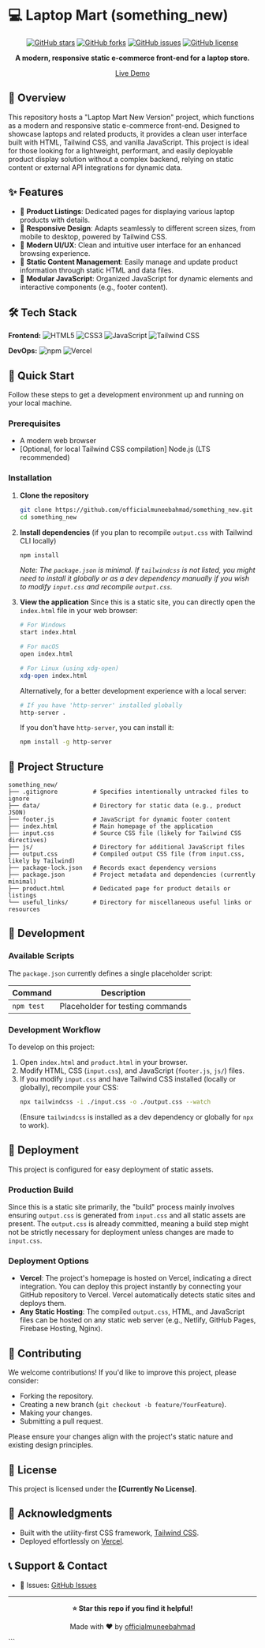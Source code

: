 # 💻 Laptop Mart (something_new)

<div align="center">

[![GitHub stars](https://img.shields.io/github/stars/officialmuneebahmad/something_new?style=for-the-badge)](https://github.com/officialmuneebahmad/something_new/stargazers)
[![GitHub forks](https://img.shields.io/github/forks/officialmuneebahmad/something_new?style=for-the-badge)](https://github.com/officialmuneebahmad/something_new/network)
[![GitHub issues](https://img.shields.io/github/issues/officialmuneebahmad/something_new?style=for-the-badge)](https://github.com/officialmuneebahmad/something_new/issues)
[![GitHub license](https://img.shields.io/github/license/officialmuneebahmad/something_new?style=for-the-badge)](LICENSE) <!-- TODO: Add actual license file -->

**A modern, responsive static e-commerce front-end for a laptop store.**

[Live Demo](https://something-new-eight.vercel.app)

</div>

## 📖 Overview

This repository hosts a "Laptop Mart New Version" project, which functions as a modern and responsive static e-commerce front-end. Designed to showcase laptops and related products, it provides a clean user interface built with HTML, Tailwind CSS, and vanilla JavaScript. This project is ideal for those looking for a lightweight, performant, and easily deployable product display solution without a complex backend, relying on static content or external API integrations for dynamic data.

## ✨ Features

-   🎯 **Product Listings**: Dedicated pages for displaying various laptop products with details.
-   📱 **Responsive Design**: Adapts seamlessly to different screen sizes, from mobile to desktop, powered by Tailwind CSS.
-   🎨 **Modern UI/UX**: Clean and intuitive user interface for an enhanced browsing experience.
-   📄 **Static Content Management**: Easily manage and update product information through static HTML and data files.
-   🧩 **Modular JavaScript**: Organized JavaScript for dynamic elements and interactive components (e.g., footer content).


## 🛠️ Tech Stack

**Frontend:**
![HTML5](https://img.shields.io/badge/HTML5-E34F26?style=for-the-badge&logo=html5&logoColor=white)
![CSS3](https://img.shields.io/badge/CSS3-1572B6?style=for-the-badge&logo=css3&logoColor=white)
![JavaScript](https://img.shields.io/badge/JavaScript-F7DF1E?style=for-the-badge&logo=javascript&logoColor=black)
![Tailwind CSS](https://img.shields.io/badge/Tailwind_CSS-38B2AC?style=for-the-badge&logo=tailwind-css&logoColor=white)

**DevOps:**
![npm](https://img.shields.io/badge/npm-CB3837?style=for-the-badge&logo=npm&logoColor=white)
![Vercel](https://img.shields.io/badge/Vercel-000000?style=for-the-badge&logo=vercel&logoColor=white)

## 🚀 Quick Start

Follow these steps to get a development environment up and running on your local machine.

### Prerequisites
-   A modern web browser
-   [Optional, for local Tailwind CSS compilation] Node.js (LTS recommended)

### Installation

1.  **Clone the repository**
    ```bash
    git clone https://github.com/officialmuneebahmad/something_new.git
    cd something_new
    ```

2.  **Install dependencies** (if you plan to recompile `output.css` with Tailwind CLI locally)
    ```bash
    npm install
    ```
    *Note: The `package.json` is minimal. If `tailwindcss` is not listed, you might need to install it globally or as a dev dependency manually if you wish to modify `input.css` and recompile `output.css`.*

3.  **View the application**
    Since this is a static site, you can directly open the `index.html` file in your web browser:
    ```bash
    # For Windows
    start index.html

    # For macOS
    open index.html

    # For Linux (using xdg-open)
    xdg-open index.html
    ```
    Alternatively, for a better development experience with a local server:
    ```bash
    # If you have 'http-server' installed globally
    http-server .
    ```
    If you don't have `http-server`, you can install it:
    ```bash
    npm install -g http-server
    ```

## 📁 Project Structure

```
something_new/
├── .gitignore          # Specifies intentionally untracked files to ignore
├── data/               # Directory for static data (e.g., product JSON)
├── footer.js           # JavaScript for dynamic footer content
├── index.html          # Main homepage of the application
├── input.css           # Source CSS file (likely for Tailwind CSS directives)
├── js/                 # Directory for additional JavaScript files
├── output.css          # Compiled output CSS file (from input.css, likely by Tailwind)
├── package-lock.json   # Records exact dependency versions
├── package.json        # Project metadata and dependencies (currently minimal)
├── product.html        # Dedicated page for product details or listings
└── useful_links/       # Directory for miscellaneous useful links or resources
```

## 🔧 Development

### Available Scripts
The `package.json` currently defines a single placeholder script:

| Command | Description                       |
|---------|-----------------------------------|
| `npm test` | Placeholder for testing commands |

### Development Workflow
To develop on this project:
1.  Open `index.html` and `product.html` in your browser.
2.  Modify HTML, CSS (`input.css`), and JavaScript (`footer.js`, `js/`) files.
3.  If you modify `input.css` and have Tailwind CSS installed (locally or globally), recompile your CSS:
    ```bash
    npx tailwindcss -i ./input.css -o ./output.css --watch
    ```
    (Ensure `tailwindcss` is installed as a dev dependency or globally for `npx` to work).

## 🚀 Deployment

This project is configured for easy deployment of static assets.

### Production Build
Since this is a static site primarily, the "build" process mainly involves ensuring `output.css` is generated from `input.css` and all static assets are present. The `output.css` is already committed, meaning a build step might not be strictly necessary for deployment unless changes are made to `input.css`.

### Deployment Options
-   **Vercel**: The project's homepage is hosted on Vercel, indicating a direct integration. You can deploy this project instantly by connecting your GitHub repository to Vercel. Vercel automatically detects static sites and deploys them.
-   **Any Static Hosting**: The compiled `output.css`, HTML, and JavaScript files can be hosted on any static web server (e.g., Netlify, GitHub Pages, Firebase Hosting, Nginx).

## 🤝 Contributing

We welcome contributions! If you'd like to improve this project, please consider:
-   Forking the repository.
-   Creating a new branch (`git checkout -b feature/YourFeature`).
-   Making your changes.
-   Submitting a pull request.

Please ensure your changes align with the project's static nature and existing design principles.

## 📄 License

This project is licensed under the **[Currently No License]**.

## 🙏 Acknowledgments

-   Built with the utility-first CSS framework, [Tailwind CSS](https://tailwindcss.com/).
-   Deployed effortlessly on [Vercel](https://vercel.com/).

## 📞 Support & Contact

-   🐛 Issues: [GitHub Issues](https://github.com/officialmuneebahmad/something_new/issues)

---

<div align="center">

**⭐ Star this repo if you find it helpful!**

Made with ❤️ by [officialmuneebahmad](https://github.com/officialmuneebahmad)

</div>
```
